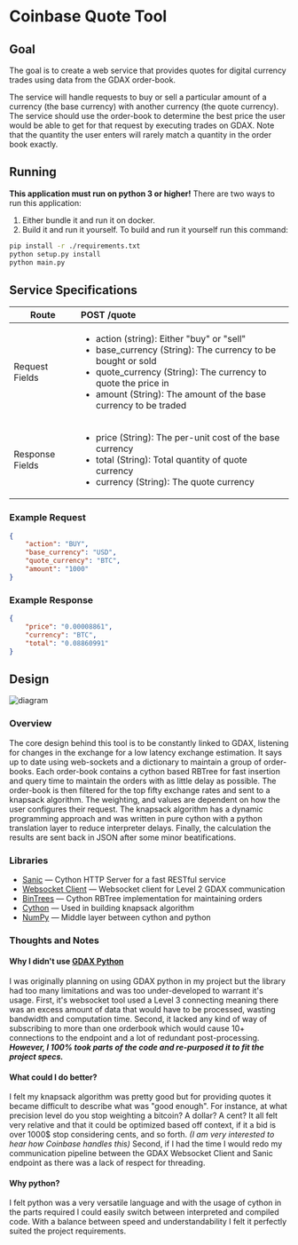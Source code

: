 # Coinbase Quote Tool

## Goal
The goal is to create a web service that provides quotes for digital currency trades using data from the GDAX order-book.

The service will handle requests to buy or sell a particular amount of a currency (the base currency) with another currency (the quote currency). The service should use the order-book to determine the best price the user would be able to get for that request by executing trades on GDAX. Note that the quantity the user enters will rarely match a quantity in the order book exactly. 

## Running
 **This application must run on python 3 or higher!** There are two ways to run this application:
 1. Either bundle it and run it on docker.
 2. Build it and run it yourself. To build and run it yourself run this command: 
 ```bash
 pip install -r ./requirements.txt
 python setup.py install 
 python main.py
 ``` 

## Service Specifications
| Route           | POST /quote                              |
| --------------- | :--------------------------------------- |
| Request Fields  | <ul><li>action (string): Either "buy" or "sell" </li><li>base_currency (String): The currency to be bought or sold</li><li>quote_currency (String): The currency to quote the price in</li><li>amount (String): The amount of the base currency to be traded</li></ul> |
| Response Fields | <ul><li>price (String): The per-unit cost of the base currency</li><li>total (String): Total quantity of quote currency</li><li>currency (String): The quote currency</li></ul> |

### Example Request

```json
{
	"action": "BUY",
	"base_currency": "USD",
	"quote_currency": "BTC",
	"amount": "1000"
}
```

### Example Response

````json
{
    "price": "0.00008861",
    "currency": "BTC",
    "total": "0.08860991"
}
````

## Design

![diagram](https://i.imgur.com/mMqerwx.png)

### Overview

The core design behind this tool is to be constantly linked to GDAX, listening for changes in the exchange for a low latency exchange estimation. It says up to date using web-sockets and a dictionary to maintain a group of order-books. Each order-book contains a cython based RBTree for fast insertion and query time to maintain the orders with as little delay as possible. The order-book is then filtered for the top fifty exchange rates and sent to a knapsack algorithm. The weighting, and values are dependent on how the user configures their request. The knapsack algorithm has a dynamic programming approach and was written in pure cython with a python translation layer to reduce interpreter delays. Finally, the calculation the results are sent back in JSON after some minor beatifications. 

### Libraries

* [Sanic](https://github.com/channelcat/sanic) — Cython HTTP Server for a fast RESTful service
* [Websocket Client](https://github.com/websocket-client/websocket-client) — Websocket client for Level 2 GDAX communication
* [BinTrees](https://github.com/mozman/bintrees) — Cython RBTree implementation for maintaining orders
* [Cython](http://cython.org/) — Used in building knapsack algorithm
* [NumPy](http://www.numpy.org/) — Middle layer between cython and python

### Thoughts and Notes

#### Why I didn't use [GDAX Python](https://github.com/danpaquin/gdax-python)

I was originally planning on using GDAX python in my project but the library had too many limitations and was too under-developed to warrant it's usage. First, it's websocket tool used a Level 3 connecting meaning there was an excess amount of data that would have to be processed, wasting bandwidth and computation time. Second, it lacked any kind of way of subscribing to more than one orderbook which would cause 10+ connections to the endpoint and a lot of redundant post-processing. ***However, I 100% took parts of the code and re-purposed it to fit the project specs.*** 

#### What could I do better?

I felt my knapsack algorithm was pretty good but for providing quotes it became difficult to describe what was "good enough". For instance, at what precision level do you stop weighting a bitcoin? A dollar? A cent? It all felt very relative and that it could be optimized based off context, if it a bid is over 1000$ stop considering cents, and so forth. *(I am very interested to hear how Coinbase handles this)* Second, if I had the time I would redo my communication pipeline between the GDAX Websocket Client and Sanic endpoint as there was a lack of respect for threading. 

#### Why python?

I felt python was a very versatile language and with the usage of cython in the parts required I could easily switch between interpreted and compiled code. With a balance between speed and understandability I felt it perfectly suited the project requirements. 